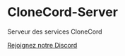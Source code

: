 # CloneCord-Server
Serveur des services CloneCord

[Rejoignez notre Discord](https://discord.gg/kRYT4qR)
